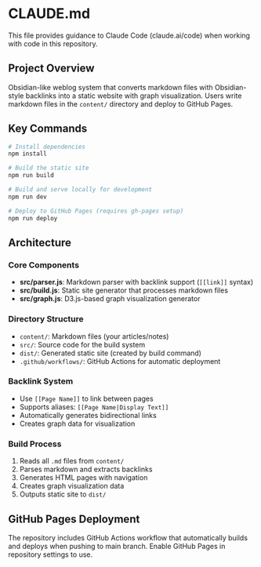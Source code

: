 # CLAUDE.md

This file provides guidance to Claude Code (claude.ai/code) when working with code in this repository.

## Project Overview

Obsidian-like weblog system that converts markdown files with Obsidian-style backlinks into a static website with graph visualization. Users write markdown files in the `content/` directory and deploy to GitHub Pages.

## Key Commands

```bash
# Install dependencies
npm install

# Build the static site
npm run build

# Build and serve locally for development
npm run dev

# Deploy to GitHub Pages (requires gh-pages setup)
npm run deploy
```

## Architecture

### Core Components
- **src/parser.js**: Markdown parser with backlink support (`[[link]]` syntax)
- **src/build.js**: Static site generator that processes markdown files
- **src/graph.js**: D3.js-based graph visualization generator

### Directory Structure
- `content/`: Markdown files (your articles/notes)
- `src/`: Source code for the build system
- `dist/`: Generated static site (created by build command)
- `.github/workflows/`: GitHub Actions for automatic deployment

### Backlink System
- Use `[[Page Name]]` to link between pages
- Supports aliases: `[[Page Name|Display Text]]`
- Automatically generates bidirectional links
- Creates graph data for visualization

### Build Process
1. Reads all `.md` files from `content/`
2. Parses markdown and extracts backlinks
3. Generates HTML pages with navigation
4. Creates graph visualization data
5. Outputs static site to `dist/`

## GitHub Pages Deployment

The repository includes GitHub Actions workflow that automatically builds and deploys when pushing to main branch. Enable GitHub Pages in repository settings to use.